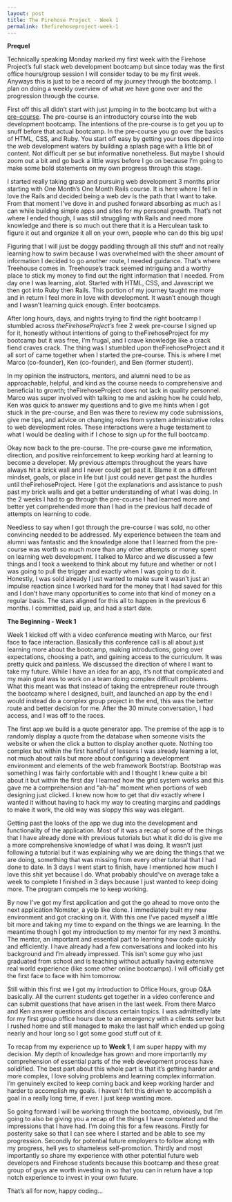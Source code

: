 ```yaml
---
layout: post
title: The Firehose Project - Week 1
permalink: thefirehoseproject-week-1
---
```




**Prequel**

Technically speaking Monday marked my first week with the Firehose Project’s full stack web development bootcamp but since today was the first office hours/group session I will consider today to be my first week. Anyways this is just to be a record of my journey through the bootcamp. I plan on doing a weekly overview of what we have gone over and the progression through the course.

First off this all didn’t start with just jumping in to the bootcamp but with a [pre-course](http://www.thefirehoseproject.com/applicants/new). The pre-course is an introductory course into the web development bootcamp. The intentions of the pre-course is to get you up to snuff before that actual bootcamp. In the pre-course you go over the basics of HTML, CSS, and Ruby. You start off easy by getting your toes dipped into the web development waters by building a splash page with a little bit of content. Not difficult per se but informative nonetheless. But maybe I should zoom out a bit and go back a little ways before I go on because I’m going to make some bold statements on my own progress through this stage.

I started really taking grasp and pursuing web development 3 months prior starting with One Month’s One Month Rails course. It is here where I fell in love the Rails and decided being a web dev is the path that I want to take. From that moment I’ve dove in and pushed forward absorbing as much as I can while building simple apps and sites for my personal growth. That’s not where I ended though, I was still struggling with Rails and need more knowledge and there is so much out there that it is a Herculean task to figure it out and organize it all on your own, people who can do this big ups!

Figuring that I will just be doggy paddling through all this stuff and not really learning how to swim because I was overwhelmed with the sheer amount of information I decided to go another route, I needed guidance. That’s where Treehouse comes in. Treehouse’s track seemed intriguing and a worthy place to stick my money to find out the right information that I needed. From day one I was learning, alot. Started with HTML, CSS, and Javascript we then got into Ruby then Rails. This portion of my journey taught me more and in return I feel more in love with development. It wasn’t enough though and I wasn’t learning quick enough. Enter bootcamps.

After long hours, days, and nights trying to find the right bootcamp I stumbled across *theFirehoseProject’s* free 2 week pre-course I signed up for it, honestly without intentions of going to theFirehoseProject for my bootcamp but it was free, I’m frugal, and I crave knowledge like a crack fiend craves crack. The thing was I stumbled upon theFirehoseProject and it all sort of came together when I started the pre-course. This is where I met Marco (co-founder), Ken (co-founder), and Ben (former student).

In my opinion the instructors, mentors, and alumni need to be as approachable, helpful, and kind as the course needs to comprehensive and beneficial to growth; theFirehoseProject does not lack in quality personnel. Marco was super involved with talking to me and asking how he could help, Ken was quick to answer my questions and to give me hints when I got stuck in the pre-course, and Ben was there to review my code submissions, give me tips, and advice on changing roles from system administrative roles to web development roles. These interactions were a huge testament to what I would be dealing with if I chose to sign up for the full bootcamp.

Okay now back to the pre-course. The pre-course gave me information, direction, and positive reinforcement to keep working hard at learning to become a developer. My previous attempts throughout the years have always hit a brick wall and I never could get past it. Blame it on a different mindset, goals, or place in life but I just could never get past the hurdles until theFirehoseProject. Here I got the explanations and assistance to push past my brick walls and get a better understanding of what I was doing. In the 2 weeks I had to go through the pre-course I had learned more and better yet comprehended more than I had in the previous half decade of attempts on learning to code.

Needless to say when I got through the pre-course I was sold, no other convincing needed to be addressed. My experience between the team and alumni was fantastic and the knowledge alone that I learned from the pre-course was worth so much more than any other attempts or money spent on learning web development. I talked to Marco and we discussed a few things and I took a weekend to think about my future and whether or not I was going to pull the trigger and exactly when I was going to do it. Honestly, I was sold already I just wanted to make sure it wasn’t just an impulse reaction since I worked hard for the money that I had saved for this and I don’t have many opportunities to come into that kind of money on a regular basis. The stars aligned for this all to happen in the previous 6 months. I committed, paid up, and had a start date.

**The Beginning - Week 1**

Week 1 kicked off with a video conference meeting with Marco, our first face to face interaction. Basically this conference call is all about just learning more about the bootcamp, making introductions, going over expectations, choosing a path, and gaining access to the curriculum. It was pretty quick and painless. We discussed the direction of where I want to take my future. While I have an idea for an app, it’s not that complicated and my main goal was to work on a team doing complex difficult problems. What this meant was that instead of taking the entrepreneur route through the bootcamp where I designed, built, and launched an app by the end I would instead do a complex group project in the end, this was the better route and better decision for me. After the 30 minute conversation, I had access, and I was off to the races.

The first app we build is a quote generator app. The premise of the app is to randomly display a quote from the database when someone visits the website or when the click a button to display another quote. Nothing too complex but within the first handful of lessons I was already learning a lot, not much about rails but more about configuring a development environment and elements of the web framework Bootstrap. Bootstrap was something I was fairly confortable with and I thought I knew quite a bit about it but within the first day I learned how the grid system works and this gave me a comprehension and “ah-ha” moment when portions of web designing just clicked. I knew now how to get that div exactly where I wanted it without having to hack my way to creating margins and paddings to make it work, the old way was sloppy this way was elegant.

Getting past the looks of the app we dug into the development and functionality of the application. Most of it was a recap of some of the things that I have already done with previous tutorials but what it did do is give me a more comprehensive knowledge of what I was doing. It wasn’t just following a tutorial but it was explaining why we are doing the things that we are doing, something that was missing from every other tutorial that I had done to date. In 3 days I went start to finish, have I mentioned how much I love this shit yet because I do. What probably should’ve on average take a week to complete I finished in 3 days because I just wanted to keep doing more. The program compels me to keep working.

By now I’ve got my first application and got the go ahead to move onto the next application Nomster, a yelp like clone. I immediately built my new environment and got cracking on it. With this one I’ve paced myself a little bit more and taking my time to expand on the things we are learning. In the meantime though I got my introduction to my mentor for my next 3 months. The mentor, an important and essential part to learning how code quickly and efficiently. I have already had a few conversations and looked into his background and I’m already impressed. This isn’t some guy who just graduated from school and is teaching without actually having extensive real world experience (like some other online bootcamps). I will officially get the first face to face with him tomorrow.

Still within this first we I got my introduction to Office Hours, group Q&A basically. All the current students get together in a video conference and can submit questions that have arisen in the last week. From there Marco and Ken answer questions and discuss certain topics. I was admittedly late for my first group office hours due to an emergency with a clients server but I rushed home and still managed to make the last half which ended up going nearly and hour long so I got some good stuff out of it.

To recap from my experience up to **Week 1**, I am super happy with my decision. My depth of knowledge has grown and more importantly my comprehension of essential parts of the web development process have solidified. The best part about this whole part is that it’s getting harder and more complex, I love solving problems and learning complex information. I’m genuinely excited to keep coming back and keep working harder and harder to accomplish my goals. I haven’t felt this driven to accomplish a goal in a really long time, if ever. I just keep wanting more.

So going forward I will be working through the bootcamp, obviously, but I’m going to also be giving you a recap of the things I have completed and the impressions that I have had. I’m doing this for a few reasons. Firstly for posterity sake so that I can see where I started and be able to see my progression. Secondly for potential future employers to follow along with my progress, hell yes to shameless self-promotion. Thirdly and most importantly so share my experience with other potential future web developers and Firehose students because this bootcamp and these great group of guys are worth investing in so that you can in return have a top notch experience to invest in your own future.

That’s all for now, happy coding...
